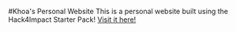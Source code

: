 #Khoa's Personal Website
This is a personal website built using the Hack4Impact Starter Pack!
<You can add any description you want here.>
[Visit it here!](https://khoa-l.github.io/)